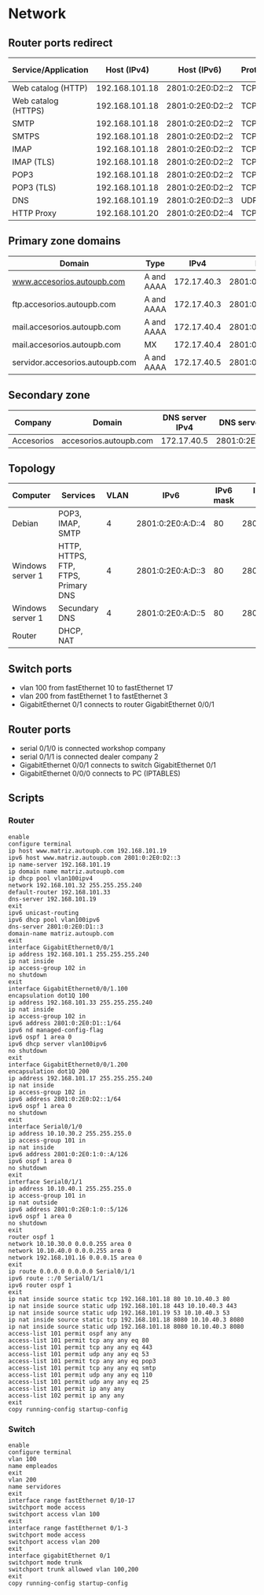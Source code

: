 # Network

## Router ports redirect

| Service/Application | Host (IPv4)    | Host (IPv6)      | Protocol | Port | Router port |
|---------------------|----------------|------------------|----------|------|-------------|
| Web catalog (HTTP)  | 192.168.101.18 | 2801:0:2E0:D2::2 | TCP      | 8000 | 80          |
| Web catalog (HTTPS) | 192.168.101.18 | 2801:0:2E0:D2::2 | TCP      | 8443 | 443         |
| SMTP                | 192.168.101.18 | 2801:0:2E0:D2::2 | TCP      | 25   | 25          |
| SMTPS               | 192.168.101.18 | 2801:0:2E0:D2::2 | TCP      | 465  | 465         |
| IMAP                | 192.168.101.18 | 2801:0:2E0:D2::2 | TCP      | 143  | 143         |
| IMAP (TLS)          | 192.168.101.18 | 2801:0:2E0:D2::2 | TCP      | 993  | 993         |
| POP3                | 192.168.101.18 | 2801:0:2E0:D2::2 | TCP      | 110  | 110         |
| POP3 (TLS)          | 192.168.101.18 | 2801:0:2E0:D2::2 | TCP      | 995  | 995         |
| DNS                 | 192.168.101.19 | 2801:0:2E0:D2::3 | UDP?     | 53   | 53          |
| HTTP Proxy          | 192.168.101.20 | 2801:0:2E0:D2::4 | TCP      | 8080 | 8080        |

## Primary zone domains

| Domain                  | Type       | IPv4           | IPv6             |
|-------------------------|------------|----------------|------------------|
| www.accesorios.autoupb.com  | A and AAAA | 172.17.40.3 | 2801:0:2E0:A:D::3 |
| ftp.accesorios.autoupb.com  | A and AAAA | 172.17.40.3 | 2801:0:2E0:A:D::3 |
| mail.accesorios.autoupb.com | A and AAAA | 172.17.40.4 | 2801:0:2E0:A:D::4 |
| mail.accesorios.autoupb.com | MX         | 172.17.40.4 | 2801:0:2E0:A:D::4 |
| servidor.accesorios.autoupb.com | A and AAAA | 172.17.40.5 | 2801:0:2E0:A:D::5 |

## Secondary zone

| Company           | Domain             | DNS server IPv4  | DNS server IPv6  |
|-------------------|--------------------|----------------|----------------|
| Accesorios        | accesorios.autoupb.com | 172.17.40.5 |2801:0:2E0:A:D::5 |


## Topology

| Computer         | Services                      | VLAN | IPv6             | IPv6 mask | IPv6 Default Gateway     | DNS server IPv6  | IPv4           | IPv4 mask | IPv4 Default Gateway | DNS server IPV4 |
|------------------|-------------------------------|------|------------------|-----------|--------------------------|------------------|----------------|-----------|----------------------|-----------------|
| Debian           | POP3, IMAP, SMTP              | 4  | 2801:0:2E0:A:D::4 | 80        | 2801:0:2E0:A:D::1        | 2801:0:2E0:D2::3 | 192.168.101.18 | 28        | 192.168.101.17       | 192.168.101.19  |
| Windows server 1 | HTTP, HTTPS, FTP, FTPS, Primary DNS | 4  | 2801:0:2E0:A:D::3 | 80        | 2801:0:2E0:A:D::1          | 2801:0:2E0:D2::3 | 192.168.101.19 | 28        | 192.168.101.17       | 192.168.101.19  |
| Windows server 1 | Secundary DNS                 | 4  | 2801:0:2E0:A:D::5 | 80        | 2801:0:2E0:A:D::1          | 2801:0:2E0:D2::3 | 192.168.101.19 | 28        | 192.168.101.17       | 192.168.101.19  |
| Router           | DHCP, NAT                     |   |            |         |  |  |            |        |        | 192.168.101.19  |


## Switch ports

- vlan 100 from fastEthernet 10 to fastEthernet 17
- vlan 200 from fastEthernet 1 to fastEthernet 3
- GigabitEthernet 0/1 connects to router GigabitEthernet 0/0/1

## Router ports

- serial 0/1/0 is connected workshop company
- serial 0/1/1 is connected dealer company 2
- GigabitEthernet 0/0/1 connects to switch GigabitEthernet 0/1
- GigabitEthernet 0/0/0 connects to PC (IPTABLES)

## Scripts

### Router

```
enable
configure terminal
ip host www.matriz.autoupb.com 192.168.101.19
ipv6 host www.matriz.autoupb.com 2801:0:2E0:D2::3
ip name-server 192.168.101.19
ip domain name matriz.autoupb.com
ip dhcp pool vlan100ipv4
network 192.168.101.32 255.255.255.240
default-router 192.168.101.33
dns-server 192.168.101.19
exit
ipv6 unicast-routing
ipv6 dhcp pool vlan100ipv6
dns-server 2801:0:2E0:D1::3
domain-name matriz.autoupb.com
exit
interface GigabitEthernet0/0/1
ip address 192.168.101.1 255.255.255.240
ip nat inside
ip access-group 102 in
no shutdown
exit
interface GigabitEthernet0/0/1.100
encapsulation dot1Q 100
ip address 192.168.101.33 255.255.255.240
ip nat inside
ip access-group 102 in
ipv6 address 2801:0:2E0:D1::1/64
ipv6 nd managed-config-flag
ipv6 ospf 1 area 0
ipv6 dhcp server vlan100ipv6
no shutdown
exit
interface GigabitEthernet0/0/1.200
encapsulation dot1Q 200
ip address 192.168.101.17 255.255.255.240
ip nat inside
ip access-group 102 in
ipv6 address 2801:0:2E0:D2::1/64
ipv6 ospf 1 area 0
no shutdown
exit
interface Serial0/1/0
ip address 10.10.30.2 255.255.255.0
ip access-group 101 in
ip nat inside
ipv6 address 2801:0:2E0:1:0::A/126
ipv6 ospf 1 area 0
no shutdown
exit
interface Serial0/1/1
ip address 10.10.40.1 255.255.255.0
ip access-group 101 in
ip nat outside
ipv6 address 2801:0:2E0:1:0::5/126
ipv6 ospf 1 area 0
no shutdown
exit
router ospf 1
network 10.10.30.0 0.0.0.255 area 0
network 10.10.40.0 0.0.0.255 area 0
network 192.168.101.16 0.0.0.15 area 0
exit
ip route 0.0.0.0 0.0.0.0 Serial0/1/1
ipv6 route ::/0 Serial0/1/1
ipv6 router ospf 1
exit
ip nat inside source static tcp 192.168.101.18 80 10.10.40.3 80
ip nat inside source static udp 192.168.101.18 443 10.10.40.3 443
ip nat inside source static udp 192.168.101.19 53 10.10.40.3 53
ip nat inside source static tcp 192.168.101.18 8080 10.10.40.3 8080
ip nat inside source static udp 192.168.101.18 8080 10.10.40.3 8080
access-list 101 permit ospf any any
access-list 101 permit tcp any any eq 80
access-list 101 permit tcp any any eq 443
access-list 101 permit udp any any eq 53
access-list 101 permit tcp any any eq pop3
access-list 101 permit tcp any any eq smtp
access-list 101 permit udp any any eq 110
access-list 101 permit udp any any eq 25
access-list 101 permit ip any any 
access-list 102 permit ip any any
exit
copy running-config startup-config

```

### Switch

```
enable 
configure terminal 
vlan 100
name empleados
exit
vlan 200
name servidores
exit
interface range fastEthernet 0/10-17
switchport mode access 
switchport access vlan 100
exit
interface range fastEthernet 0/1-3
switchport mode access
switchport access vlan 200
exit
interface gigabitEthernet 0/1
switchport mode trunk 
switchport trunk allowed vlan 100,200
exit
copy running-config startup-config
```
